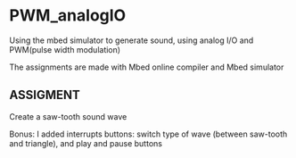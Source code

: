 # PWM_analogIO

Using the mbed simulator to generate sound, using analog I/O and PWM(pulse width modulation)

The assignments are made with Mbed online compiler and Mbed simulator

## ASSIGMENT

Create a saw-tooth sound wave

Bonus: I added interrupts buttons: switch type of wave (between saw-tooth and triangle), and play and pause buttons
